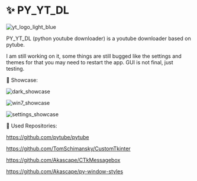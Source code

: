 # ✨ PY_YT_DL
![yt_logo_light_blue](https://github.com/LoSh-68/PY_YT_DL/assets/167639498/2b9f0780-94cc-49af-a49e-33ad33689861)


PY_YT_DL (python youtube downloader) is a youtube downloader based on pytube.

I am still working on it, some things are still bugged like the settings and themes for that you may need to restart the app.
GUI is not final, just testing.

📝 Showcase:

![dark_showcase](https://github.com/LoSh-68/PY_YT_DL/assets/167639498/03493220-0cce-4377-8d79-ce13a2aacbb3)

![win7_showcase](https://github.com/LoSh-68/PY_YT_DL/assets/167639498/90992d6d-4784-4e3c-9116-38029def63f0)

![settings_showcase](https://github.com/LoSh-68/PY_YT_DL/assets/167639498/92145a84-ceba-4cf5-9ffc-6444fb4166bb)



🌟 Used Repositories:

https://github.com/pytube/pytube

https://github.com/TomSchimansky/CustomTkinter

https://github.com/Akascape/CTkMessagebox

https://github.com/Akascape/py-window-styles
